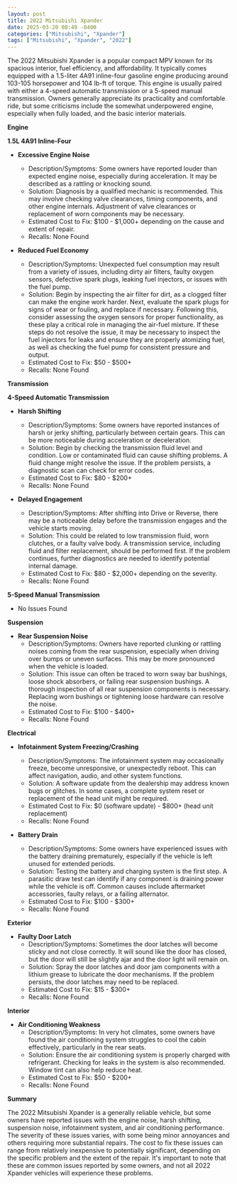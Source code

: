 ```yaml
---
layout: post
title: 2022 Mitsubishi Xpander
date: 2025-03-20 08:49 -0400
categories: ["Mitsubishi", "Xpander"]
tags: ["Mitsubishi", "Xpander", "2022"]
---
```

The 2022 Mitsubishi Xpander is a popular compact MPV known for its spacious interior, fuel efficiency, and affordability. It typically comes equipped with a 1.5-liter 4A91 inline-four gasoline engine producing around 103-105 horsepower and 104 lb-ft of torque. This engine is usually paired with either a 4-speed automatic transmission or a 5-speed manual transmission. Owners generally appreciate its practicality and comfortable ride, but some criticisms include the somewhat underpowered engine, especially when fully loaded, and the basic interior materials.

**Engine**

**1.5L 4A91 Inline-Four**

*   **Excessive Engine Noise**
    *   Description/Symptoms: Some owners have reported louder than expected engine noise, especially during acceleration. It may be described as a rattling or knocking sound.
    *   Solution: Diagnosis by a qualified mechanic is recommended. This may involve checking valve clearances, timing components, and other engine internals. Adjustment of valve clearances or replacement of worn components may be necessary.
    *   Estimated Cost to Fix: $100 - $1,000+ depending on the cause and extent of repair.
    *   Recalls: None Found

*   **Reduced Fuel Economy**
    *   Description/Symptoms: Unexpected fuel consumption may result from a variety of issues, including dirty air filters, faulty oxygen sensors, defective spark plugs, leaking fuel injectors, or issues with the fuel pump.
    *   Solution: Begin by inspecting the air filter for dirt, as a clogged filter can make the engine work harder. Next, evaluate the spark plugs for signs of wear or fouling, and replace if necessary. Following this, consider assessing the oxygen sensors for proper functionality, as these play a critical role in managing the air-fuel mixture. If these steps do not resolve the issue, it may be necessary to inspect the fuel injectors for leaks and ensure they are properly atomizing fuel, as well as checking the fuel pump for consistent pressure and output.
    *   Estimated Cost to Fix: $50 - $500+
    *   Recalls: None Found

**Transmission**

**4-Speed Automatic Transmission**

*   **Harsh Shifting**
    *   Description/Symptoms: Some owners have reported instances of harsh or jerky shifting, particularly between certain gears. This can be more noticeable during acceleration or deceleration.
    *   Solution: Begin by checking the transmission fluid level and condition. Low or contaminated fluid can cause shifting problems. A fluid change might resolve the issue. If the problem persists, a diagnostic scan can check for error codes.
    *   Estimated Cost to Fix: $80 - $200+
    *   Recalls: None Found

*   **Delayed Engagement**
    *   Description/Symptoms: After shifting into Drive or Reverse, there may be a noticeable delay before the transmission engages and the vehicle starts moving.
    *   Solution: This could be related to low transmission fluid, worn clutches, or a faulty valve body. A transmission service, including fluid and filter replacement, should be performed first. If the problem continues, further diagnostics are needed to identify potential internal damage.
    *   Estimated Cost to Fix: $80 - $2,000+ depending on the severity.
    *   Recalls: None Found

**5-Speed Manual Transmission**

*   No Issues Found

**Suspension**

*   **Rear Suspension Noise**
    * Description/Symptoms: Owners have reported clunking or rattling noises coming from the rear suspension, especially when driving over bumps or uneven surfaces. This may be more pronounced when the vehicle is loaded.
    * Solution: This issue can often be traced to worn sway bar bushings, loose shock absorbers, or failing rear suspension bushings. A thorough inspection of all rear suspension components is necessary. Replacing worn bushings or tightening loose hardware can resolve the noise.
    * Estimated Cost to Fix: $100 - $400+
    * Recalls: None Found

**Electrical**

*   **Infotainment System Freezing/Crashing**
    *   Description/Symptoms: The infotainment system may occasionally freeze, become unresponsive, or unexpectedly reboot. This can affect navigation, audio, and other system functions.
    *   Solution: A software update from the dealership may address known bugs or glitches. In some cases, a complete system reset or replacement of the head unit might be required.
    *   Estimated Cost to Fix: $0 (software update) - $800+ (head unit replacement)
    *   Recalls: None Found

*   **Battery Drain**
    *   Description/Symptoms: Some owners have experienced issues with the battery draining prematurely, especially if the vehicle is left unused for extended periods.
    *   Solution: Testing the battery and charging system is the first step. A parasitic draw test can identify if any component is draining power while the vehicle is off. Common causes include aftermarket accessories, faulty relays, or a failing alternator.
    *   Estimated Cost to Fix: $100 - $300+
    *   Recalls: None Found

**Exterior**

*   **Faulty Door Latch**
    *   Description/Symptoms: Sometimes the door latches will become sticky and not close correctly. It will sound like the door has closed, but the door will still be slightly ajar and the door light will remain on.
    *   Solution: Spray the door latches and door jam components with a lithium grease to lubricate the door mechanisms. If the problem persists, the door latches may need to be replaced.
    *   Estimated Cost to Fix: $15 - $300+
    *   Recalls: None Found

**Interior**

*   **Air Conditioning Weakness**
    *   Description/Symptoms: In very hot climates, some owners have found the air conditioning system struggles to cool the cabin effectively, particularly in the rear seats.
    *   Solution: Ensure the air conditioning system is properly charged with refrigerant. Checking for leaks in the system is also recommended. Window tint can also help reduce heat.
    *   Estimated Cost to Fix: $50 - $200+
    *   Recalls: None Found

**Summary**

The 2022 Mitsubishi Xpander is a generally reliable vehicle, but some owners have reported issues with the engine noise, harsh shifting, suspension noise, infotainment system, and air conditioning performance. The severity of these issues varies, with some being minor annoyances and others requiring more substantial repairs. The cost to fix these issues can range from relatively inexpensive to potentially significant, depending on the specific problem and the extent of the repair. It's important to note that these are common issues reported by some owners, and not all 2022 Xpander vehicles will experience these problems.

